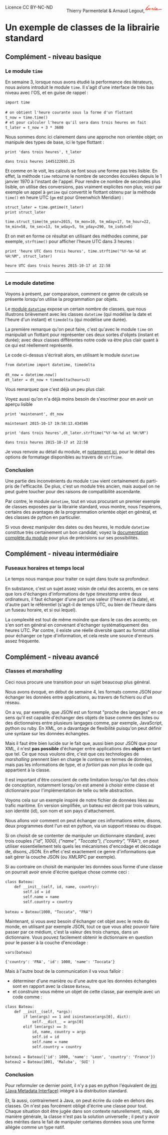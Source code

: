 
<span style="float:left;">Licence CC BY-NC-ND</span><span style="float:right;">Thierry Parmentelat &amp; Arnaud Legout,<img src="media/inria-25.png" style="display:inline"></span><br/>

# Un exemple de classes de la librairie standard

## Complément - niveau basique

### Le module `time`

En semaine 3, lorsque nous avons étudié la performance des itérateurs, nous avions introduit le module `time`. Il s'agit d'une interface de très bas niveau avec l'OS, et en guise de rappel :


```
import time

# on obtient l'heure courante sous la forme d'un flottant
t_now = time.time()
# et pour calculer l'heure qu'il sera dans trois heures on fait
t_later = t_now + 3 * 3600
```

Nous sommes donc ici clairement dans une approche non orientée objet; on manipule des types de base, ici le type flottant :


```
print 'dans trois heures', t_later
```

    dans trois heures 1445122693.25


Et comme on le voit, les calculs se font sous une forme pas très lisible. En effet, la méthode `time` retourne le nombre de secondes écoulées depuis le 1 janvier 1970 à l'instant de l'appel. Pour rendre ce nombre de secondes plus lisible, on utilise des conversions, pas vraiment explicites non plus; voici par exemple un appel à `gmtime` qui convertit le flottant obtenu par la méthode `time()` en heure UTC (`gm` est pour Greenwhich Meridian) :


```
struct_later = time.gmtime(t_later)
print struct_later
```

    time.struct_time(tm_year=2015, tm_mon=10, tm_mday=17, tm_hour=22, tm_min=58, tm_sec=13, tm_wday=5, tm_yday=290, tm_isdst=0)


Et on met en forme ce résultat en utilisant des méthodes comme, par exemple, `strftime()` pour afficher l'heure UTC dans 3 heures :


```
print 'heure UTC dans trois heures', time.strftime("%Y-%m-%d at %H:%M", struct_later)
```

    heure UTC dans trois heures 2015-10-17 at 22:58


---

### Le module datetime

Voyons à présent, par comparaison, comment ce genre de calculs se présente lorsqu'on utilise la programmation par objets.

Le [module `datetime`](https://docs.python.org/2/library/datetime.html) expose un certain nombre de classes, que nous illustrons brièvement avec les classes `datetime` (qui modélise la date et l'heure d'un instant) et `timedelta` (qui modélise une durée).

La première remarque qu'on peut faire, c'est qu'avec le module `time` on manipulait un flottant pour représenter ces deux sortes d'objets (instant et durée); avec deux classes différentes notre code va être plus clair quant à ce qui est réellement représenté.

Le code ci-dessus s'écrirait alors, en utilisant le module `datetime`


```
from datetime import datetime, timedelta

dt_now = datetime.now()
dt_later = dt_now + timedelta(hours=3)
```

Vous remarquez que c'est déjà un peu plus clair.

Voyez aussi qu'on n'a déjà moins besoin de s'escrimer pour en avoir un aperçu lisible


```
print 'maintenant', dt_now
```

    maintenant 2015-10-17 19:58:13.434586



```
print 'dans trois heures',dt_later.strftime("%Y-%m-%d at %H:%M")
```

    dans trois heures 2015-10-17 at 22:58


Je vous renvoie au détail du module, et [notamment  ici](https://docs.python.org/2/library/datetime.html#strftime-and-strptime-behavior), pour le détail des options de formatage disponibles au travers de `strftime`.

### Conclusion

Une partie des inconvénients du module `time` vient certainement du parti-pris de l'efficacité. De plus, c'est un module très ancien, mais auquel on ne peut guère toucher pour des raisons de compatibilité ascendante.

Par contre, le module `datetime`, tout en vous procurant un premier exemple de classes exposées par la librairie standard, vous montre, nous l'espérons, certains des avantages de la programmation orientée objet en général, et des classes de python en particulier.

Si vous devez manipuler des dates ou des heures, le module `datetime` constitue très certainement un bon candidat; voyez la [documentation complète du module](https://docs.python.org/2/library/datetime.html) pour plus de précisions sur ses possibilités.

## Complément - niveau intermédiaire

### Fuseaux horaires et temps local

Le temps nous manque pour traiter ce sujet dans toute sa profondeur.

En substance, c'est un sujet assez voisin de celui des accents, en ce sens que lors d'échanges d'informations de type *timestamp* entre deux ordinateurs, il faut échanger d'une part une valeur (l'heure et la date), et d'autre part le référentiel (s'agit-il de temps UTC, ou bien de l'heure dans un fuseau horaire, et si oui lequel).

La complexité est tout de même moindre que dans le cas des accents; on s'en sort en général en convenant d'échanger systématiquement des heures UTC. Par contre, il existe une réelle diversité quant au format utilisé pour échanger ce type d'information, et cela reste une source d'erreurs assez fréquente.

## Complément - niveau avancé

### Classes et *marshalling*

Ceci nous procure une transition pour un sujet beaucoup plus général.

Nous avons évoqué, en début de semaine 4, les formats comme JSON pour échanger les données entre applications, au travers de fichiers ou d'un réseau.

On a vu, par exemple, que JSON est un format "proche des langages" en ce sens qu'il est capable d'échanger des objets de base comme des listes ou des dictionnaires entre plusieurs langages comme, par exemple, JavaScript, python ou ruby. En XML, on a davantage de flexibilité puisqu'on peut définir une syntaxe sur les données échangées.

Mais il faut être bien lucide sur le fait que, aussi bien pour JSON que pour XML, il n'est **pas  possible** d'échanger entre applications des **objets** en tant que tel. Ce que nous voulons dire, c'est que ces technologies de *marshalling* prennent bien en charge le *contenu* en termes de données, mais pas les informations de type, et *a fortiori* pas non plus le code qui appartient à la classe.

Il est important d'être conscient de cette limitation lorsqu'on fait des choix de conception, notamment lorsqu'on est amené à choisir entre classe et dictionnaire pour l'implémentation de telle ou telle abstraction.

Voyons cela sur un exemple inspiré de notre fichier de données liées au trafic maritime. En version simplifiée, un bateau est décrit par trois valeurs, son identité (id), son nom et son pays d'attachement. 

Nous allons voir comment on peut échanger ces informations entre, disons, deux programmes dont l'un est en python, via un support réseau ou disque.

Si on choisit de se contenter de manipuler un dictionnaire standard, avec trois couples *("id", 1000), ("name", "Toccata"), ("country", "FRA")*, on peut utiliser essentiellement tels quels les mécanismes d'encodage et décodage de, disons, JSON. En effet c'est exactement ce genre d'informations que sait gérer la couche JSON (ou XMLRPC par exemple).

Si au contraire on choisit de manipuler les données sous forme d'une classe on pourrait avoir envie d'écrire quelque chose comme ceci&nbsp;:


```
class Bateau:
    def __init__(self, id, name, country):
        self.id = id
        self.name = name
        self.country = country
        
bateau = Bateau(1000, "Toccata", "FRA")
```

Maintenant, si vous avez besoin d'échanger cet objet avec le reste du monde, en utilisant par exemple JSON, tout ce que vous allez pouvoir faire passer par ce médium, c'est la valeur des trois champs, dans un dictionnaire. Vous pouvez facilement obtenir le dictionnaire en question pour le passer à la couche d'encodage&nbsp;:


```
vars(bateau)
```




    {'country': 'FRA', 'id': 1000, 'name': 'Toccata'}



Mais à l'autre bout de la communication il va vous falloir&nbsp;:
 * déterminer d'une manière ou d'une autre que les données échangées sont en rapport avec la classe `Bateau`,
 * et construire vous même un objet de cette classe, par exemple avec un code comme&nbsp;:


```
class Bateau:
    def __init__(self, *args):
        if len(args) == 1 and isinstance(args[0], dict):
            self.__dict__ = args[0]
        elif len(args) == 3:
            id, name, country = args
            self.id = id
            self.name = name
            self.country = country
            
bateau1 = Bateau({'id': 1000, 'name': 'Leon', 'country': 'France'})
bateau2 = Bateau(1001, 'Maluba', 'SUI' )
```

### Conclusion

Pour reformuler ce dernier point, il n'y a pas en python l'équivalent de [jmi (Java Metadata Interface)](https://en.wikipedia.org/wiki/Java_Metadata_Interface) intégré à la distribution standard. 

Et, là aussi, contrairement à Java, on peut écrire du code en dehors des classes. On n'est pas forcément obligé d'écrire une classe pour tout. Chaque situation doit être jugée dans son contexte naturellement, mais, de manière générale, la classe n'est pas la solution universelle&nbsp;; il peut y avoir des mérites dans le fait de manipuler certaines données sous une forme allégée comme un type natif.
